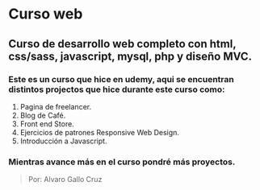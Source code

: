 # Curso web

## Curso de desarrollo web completo con html, css/sass, javascript, mysql, php y diseño MVC.

### Este es un curso que hice en udemy, aqui se encuentran distintos projectos que hice durante este curso como:

1. Pagina de freelancer.
2. Blog de Café.
3. Front end Store.
4. Ejercicios de patrones Responsive Web Design.
5. Introducción a Javascript.

### Mientras avance más en el curso pondré más proyectos.

> Por: Alvaro Gallo Cruz
